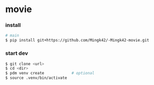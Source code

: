 # movie

### install
```bash
# main
$ pip install git+https://github.com/Mingk42/-Mingk42-movie.git
```

### start dev
```bash
$ git clone <url>
$ cd <dir>
$ pdm venv create            # optional
$ source .venv/bin/activate
```
